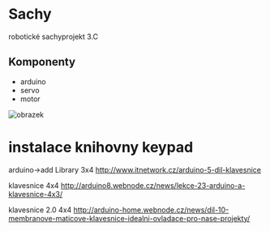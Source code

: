 ﻿# Sachy 
robotické sachyprojekt 3.C


## Komponenty

* arduino
* servo
* motor
 
![obrazek](http://nd01.jxs.cz/998/417/1d93c3c898_2700577_o2.jpg)

# instalace knihovny keypad
 arduino->add Library
 3x4
 http://www.itnetwork.cz/arduino-5-dil-klavesnice


klavesnice 4x4
http://arduino8.webnode.cz/news/lekce-23-arduino-a-klavesnice-4x3/

klavesnice 2.0  4x4
http://arduino-home.webnode.cz/news/dil-10-membranove-maticove-klavesnice-idealni-ovladace-pro-nase-projekty/
